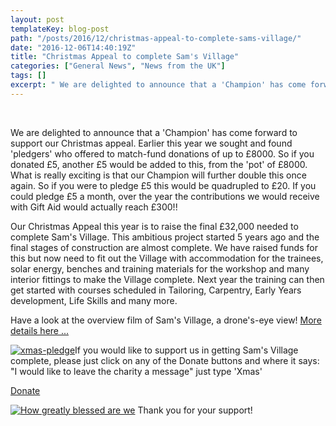 ```yaml
---
layout: post
templateKey: blog-post
path: "/posts/2016/12/christmas-appeal-to-complete-sams-village/"
date: "2016-12-06T14:40:19Z"
title: "Christmas Appeal to complete Sam's Village"
categories: ["General News", "News from the UK"]
tags: []
excerpt: " We are delighted to announce that a 'Champion' has come forward to support our Christmas appeal. E..."
---
```


 

We are delighted to announce that a 'Champion' has come forward to support our Christmas appeal. Earlier this year we sought and found 'pledgers' who offered to match-fund donations of up to £8000\. So if you donated £5, another £5 would be added to this, from the 'pot' of £8000\. What is really exciting is that our Champion will further double this once again. So if you were to pledge £5 this would be quadrupled to £20\. If you could pledge £5 a month, over the year the contributions we would receive with Gift Aid would actually reach £300!!

Our Christmas Appeal this year is to raise the final £32,000 needed to complete Sam's Village. This ambitious project started 5 years ago and the final stages of construction are almost complete. We have raised funds for this but now need to fit out the Village with accommodation for the trainees, solar energy, benches and training materials for the workshop and many interior fittings to make the Village complete. Next year the training can then get started with courses scheduled in Tailoring, Carpentry, Early Years development, Life Skills and many more.

Have a look at the overview film of Sam's Village, a drone's-eye view! [More details here ...](http://www.africanvision.org.uk/projects/sams-village/)

[![xmas-pledge](http://www.africanvision.org.uk/africa-vision-news/wp-content/uploads/2016/12/Xmas-pledge.bmp)](http://www.africanvision.org.uk/africa-vision-news/wp-content/uploads/2016/12/Xmas-pledge.bmp)If you would like to support us in getting Sam's Village complete, please just click on any of the Donate buttons and where it says: "I would like to leave the charity a message" just type 'Xmas'

[Donate](https://www.charitycheckout.co.uk/1113786/)

[![How greatly blessed are we](http://www.africanvision.org.uk/africa-vision-news/wp-content/uploads/2014/10/Paige-card-300x300.jpg)](http://www.africanvision.org.uk/africa-vision-news/wp-content/uploads/2014/10/Paige-card.jpg) Thank you for your support!